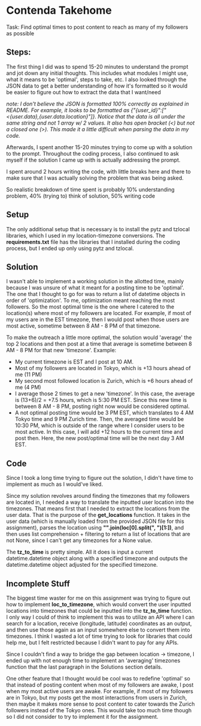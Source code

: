 # Contenda Takehome
Task: Find optimal times to post content to reach as many of my followers as possible

## Steps:
The first thing I did was to spend 15-20 minutes to understand the prompt and jot down any initial thoughts. This includes what modules I might use, what it means to be 'optimal', steps to take, etc. I also looked through the JSON data to get a better understanding of how it's formatted so it would be easier to figure out how to extract the data that I want/need

*note: I don't believe the JSON is formatted 100% correctly as explained in README. For example, it looks to be formatted as {"{user_id}":["<{user.data},{user.data.location}"]}. Notice that the data is all under the same string and not 1 array w/ 2 values. It also has open bracket (<) but not a closed one (>). This made it a little difficult when parsing the data in my code.*

Afterwards, I spent another 15-20 minutes trying to come up with a solution to the prompt. Throughout the coding process, I also continued to ask myself if the solution I came up with is actually addressing the prompt.

I spent around 2 hours writing the code, with little breaks here and there to make sure that I was actually solving the problem that was being asked.

So realistic breakdown of time spent is probably 10% understanding problem, 40% (trying to) think of solution, 50% writing code

## Setup
The only additional setup that is necessary is to install the pytz and tzlocal libraries, which I used in my location-timezone conversions. The **requirements.txt** file has the libraries that I installed during the coding process, but I ended up only using pytz and tzlocal.

## Solution
I wasn't able to implement a working solution in the allotted time, mainly because I was unsure of what it meant for a posting time to be 'optimal'. The one that I thought to go for was to return a list of datetime objects in order of 'optimization'. To me, optimization meant reaching the most followers. So the most optimal time is the one where I catered to the location(s) where most of my followers are located. For example, if most of my users are in the EST timezone, then I would post when those users are most active, sometime between 8 AM - 8 PM of that timezone. 

To make the outreach a little more optimal, the solution would 'average' the top 2 locations and then post at a time that average is sometime between 8 AM - 8 PM for that new 'timezone'. 
Example:
 - My current timezone is EST and I post at 10 AM. 
 - Most of my followers are located in Tokyo, which is +13 hours ahead of me (11 PM)
 - My second most followed location is Zurich, which is +6 hours ahead of me (4 PM)
 - I average those 2 times to get a new 'timezone'. In this case, the average is (13+6)/2 = +7.5 hours, which is 5:30 PM EST. Since this new time is between 8 AM - 8 PM, posting right now would be considered optimal.
 - A not optimal posting time would be 3 PM EST, which translates to 4 AM Tokyo time and 9 PM Zurich time. Then, the averaged time would be 10:30 PM, which is outside of the range where I consider users to be most active. In this case, I will add +12 hours to the current time and post then. Here, the new post/optimal time will be the next day 3 AM EST. 

## Code
Since I took a long time trying to figure out the solution, I didn't have time to implement as much as I would've liked. 

Since my solution revolves around finding the timezones that my followers are located in, I needed a way to translate the inputted user location into the timezones. That means first that I needed to extract the locations from the user data. That is the purpose of the **get_locations** function. It takes in the user data (which is manually loaded from the provided JSON file for this assignment), parses the location using **"".join(loc[0].split(", ")[1:])**, and then uses list comprehension + filtering to return a list of locations that are not None, since I can't get any timezones for a None value.

The **tz_to_time** is pretty simple. All it does is input a current datetime.datetime object along with a specified timezone and outputs the datetime.datetime object adjusted for the specified timezone.

## Incomplete Stuff
The biggest time waster for me on this assignment was trying to figure out how to implement **loc_to_timezone**, which would convert the user inputted locations into timezones that could be inputted into the **tz_to_time** function. I only way I could of think to implement this was to utilize an API where I can search for a location, receive (longitude, latitude) coordinates as an output, and then use those again as an input somewhere else to convert them into timezones. I think I wasted a lot of time trying to look for libraries that could help me, but I felt restricted because I didn't want to pay for any APIs. 

Since I couldn't find a way to bridge the gap between location -> timezone, I ended up with not enough time to implement an 'averaging' timezones function that the last paragraph in the Solutions section details.

One other feature that I thought would be cool was to redefine 'optimal' so that instead of posting content when most of my followers are awake, I post when my most active users are awake. For example, if most of my followers are in Tokyo, but my posts get the most interactions from users in Zurich, then maybe it makes more sense to post content to cater towards the Zurich followers instead of the Tokyo ones. This would take too much time though so I did not consider to try to implement it for the assignment.
